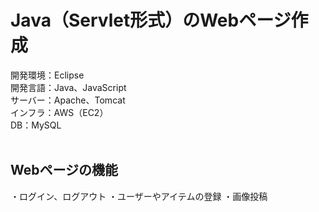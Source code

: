 <h1>Java（Servlet形式）のWebページ作成</h1>
開発環境：Eclipse<br/>
開発言語：Java、JavaScript<br/>
サーバー：Apache、Tomcat<br/>
インフラ：AWS（EC2）<br/>
DB：MySQL<br/><br/>

<h2>Webページの機能</h2>
・ログイン、ログアウト
・ユーザーやアイテムの登録
・画像投稿

